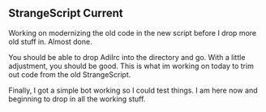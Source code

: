 ## StrangeScript Current

Working on modernizing the old code in the new script before I drop more old stuff in. Almost done.

You should be able to drop AdiIrc into the directory and go. With a little adjustment, you should be good. This is what im working on today to trim out code from the old StrangeScript.

Finally, I got a simple bot working so I could test things. I am here now and beginning to drop in all the working stuff.

